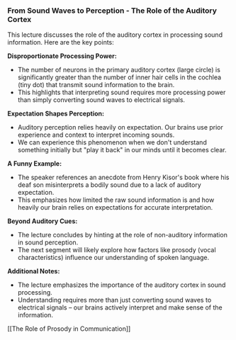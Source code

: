 ### From Sound Waves to Perception - The Role of the Auditory Cortex

This lecture discusses the role of the auditory cortex in processing sound information. Here are the key points:

**Disproportionate Processing Power:**

- The number of neurons in the primary auditory cortex (large circle) is significantly greater than the number of inner hair cells in the cochlea (tiny dot) that transmit sound information to the brain.
- This highlights that interpreting sound requires more processing power than simply converting sound waves to electrical signals.

**Expectation Shapes Perception:**

- Auditory perception relies heavily on expectation. Our brains use prior experience and context to interpret incoming sounds.
- We can experience this phenomenon when we don't understand something initially but "play it back" in our minds until it becomes clear.

**A Funny Example:**

- The speaker references an anecdote from Henry Kisor's book where his deaf son misinterprets a bodily sound due to a lack of auditory expectation.
- This emphasizes how limited the raw sound information is and how heavily our brain relies on expectations for accurate interpretation.

**Beyond Auditory Cues:**

- The lecture concludes by hinting at the role of non-auditory information in sound perception.
- The next segment will likely explore how factors like prosody (vocal characteristics) influence our understanding of spoken language.

**Additional Notes:**

- The lecture emphasizes the importance of the auditory cortex in sound processing.
- Understanding requires more than just converting sound waves to electrical signals – our brains actively interpret and make sense of the information.

[[The Role of Prosody in Communication]]
